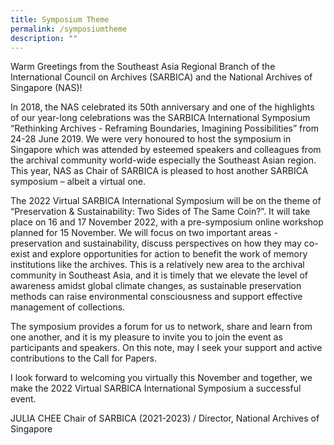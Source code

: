 ```yaml
---
title: Symposium Theme
permalink: /symposiumtheme
description: ""
---
```




Warm Greetings from the Southeast Asia Regional Branch of the International Council on Archives (SARBICA) and the National Archives of Singapore (NAS)!

In 2018, the NAS celebrated its 50th anniversary and one of the highlights of our year-long celebrations was the SARBICA International Symposium “Rethinking Archives - Reframing Boundaries, Imagining Possibilities” from 24-28 June 2019. We were very honoured to host the symposium in Singapore which was attended by esteemed speakers and colleagues from the archival community world-wide especially the Southeast Asian region. This year, NAS as Chair of SARBICA is pleased to host another SARBICA symposium – albeit a virtual one. 

The 2022 Virtual SARBICA International Symposium will be on the theme of “Preservation & Sustainability: Two Sides of The Same Coin?”. It will take place on 16 and 17 November 2022, with a pre-symposium online workshop planned for 15 November. We will focus on two important areas - preservation and sustainability, discuss perspectives on how they may co-exist and explore opportunities for action to benefit the work of memory institutions like the archives. This is a relatively new area to the archival community in Southeast Asia, and it is timely that we elevate the level of awareness amidst global climate changes, as sustainable preservation methods can raise environmental consciousness and support effective management of collections.  
	
The symposium provides a forum for us to network, share and learn from one another, and it is my pleasure to invite you to join the event as participants and speakers. On this note, may I seek your support and active contributions to the Call for Papers.  

I look forward to welcoming you virtually this November and together, we make the 2022 Virtual SARBICA International Symposium a successful event.

JULIA CHEE
Chair of SARBICA (2021-2023) /
Director, National Archives of Singapore